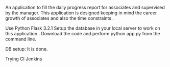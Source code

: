 An application to fill the daily progress report for associates and supervised by the manager. This application is designed keeping in mind the career growth of associates and also the time constraints .

Use Python Flask 3.2.1 Setup the database in your local server to work on this application . Download the code and perform python app.py from the command line.

DB setup: It is done.

Trying CI
Jenkins


